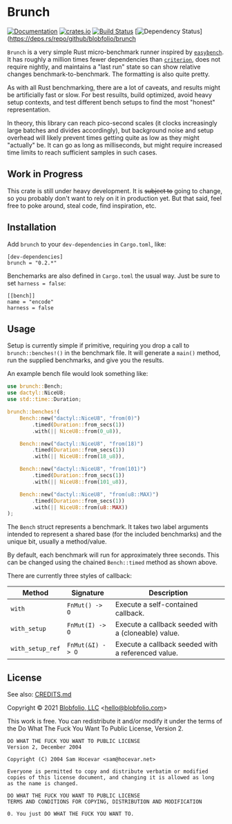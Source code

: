 # Brunch

[![Documentation](https://docs.rs/brunch/badge.svg)](https://docs.rs/brunch/)
[![crates.io](https://img.shields.io/crates/v/brunch.svg)](https://crates.io/crates/brunch)
[![Build Status](https://github.com/Blobfolio/brunch/workflows/Build/badge.svg)](https://github.com/Blobfolio/brunch/actions)
[![Dependency Status](https://deps.rs/repo/github/blobfolio/brunch/status.svg)](https://deps.rs/repo/github/blobfolio/brunch

`Brunch` is a very simple Rust micro-benchmark runner inspired by [`easybench`](https://crates.io/crates/easybench). It has roughly a million times fewer dependencies than [`criterion`](https://crates.io/crates/criterion), does not require nightly, and maintains a "last run" state so can show relative changes benchmark-to-benchmark. The formatting is also quite pretty.

As with all Rust benchmarking, there are a lot of caveats, and results might be artificially fast or slow. For best resuilts, build optimized, avoid heavy setup contexts, and test different bench setups to find the most "honest" representation.

In theory, this library can reach pico-second scales (it clocks increasingly large batches and divides accordingly), but background noise and setup overhead will likely prevent times getting quite as low as they might "actually" be. It can go as long as milliseconds, but might require increased time limits to reach sufficient samples in such cases.



## Work in Progress

This crate is still under heavy development. It is ~~subject to~~ going to change, so you probably don't want to rely on it in production yet. But that said, feel free to poke around, steal code, find inspiration, etc.



## Installation

Add `brunch` to your `dev-dependencies` in `Cargo.toml`, like:

```
[dev-dependencies]
brunch = "0.2.*"
```

Benchemarks are also defined in `Cargo.toml` the usual way. Just be sure to set `harness = false`:

```
[[bench]]
name = "encode"
harness = false
```



## Usage

Setup is currently simple if primitive, requiring you drop a call to `brunch::benches!()` in the benchmark file. It will generate a `main()` method, run the supplied benchmarks, and give you the results.

An example bench file would look something like:

```rust
use brunch::Bench;
use dactyl::NiceU8;
use std::time::Duration;

brunch::benches!(
    Bench::new("dactyl::NiceU8", "from(0)")
        .timed(Duration::from_secs(1))
        .with(|| NiceU8::from(0_u8)),

    Bench::new("dactyl::NiceU8", "from(18)")
        .timed(Duration::from_secs(1))
        .with(|| NiceU8::from(18_u8)),

    Bench::new("dactyl::NiceU8", "from(101)")
        .timed(Duration::from_secs(1))
        .with(|| NiceU8::from(101_u8)),

    Bench::new("dactyl::NiceU8", "from(u8::MAX)")
        .timed(Duration::from_secs(1))
        .with(|| NiceU8::from(u8::MAX))
);
```

The `Bench` struct represents a benchmark. It takes two label arguments intended to represent a shared base (for the included benchmarks) and the unique bit, usually a method/value.

By default, each benchmark will run for approximately three seconds. This can be changed using the chained `Bench::timed` method as shown above.

There are currently three styles of callback:

| Method | Signature | Description |
| ------ | --------- | ----------- |
| `with` | `FnMut() -> O` | Execute a self-contained callback. |
| `with_setup` | `FnMut(I) -> O` | Execute a callback seeded with a (cloneable) value. |
| `with_setup_ref` | `FnMut(&I) -> O` | Execute a callback seeded with a referenced value. |



## License

See also: [CREDITS.md](CREDITS.md)

Copyright © 2021 [Blobfolio, LLC](https://blobfolio.com) &lt;hello@blobfolio.com&gt;

This work is free. You can redistribute it and/or modify it under the terms of the Do What The Fuck You Want To Public License, Version 2.

    DO WHAT THE FUCK YOU WANT TO PUBLIC LICENSE
    Version 2, December 2004
    
    Copyright (C) 2004 Sam Hocevar <sam@hocevar.net>
    
    Everyone is permitted to copy and distribute verbatim or modified
    copies of this license document, and changing it is allowed as long
    as the name is changed.
    
    DO WHAT THE FUCK YOU WANT TO PUBLIC LICENSE
    TERMS AND CONDITIONS FOR COPYING, DISTRIBUTION AND MODIFICATION
    
    0. You just DO WHAT THE FUCK YOU WANT TO.
